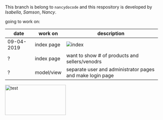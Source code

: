 This branch is belong to `nancydocode` and this respository is developed by _Isabella_, _Samson_, _Nancy_.
 
going to work on:

date       | work on    | description
-----------|------------|---------------
09-04-2019 | index page | ![index](https://user-images.githubusercontent.com/30683150/64276746-aa9a9b80-cf16-11e9-87c5-0c657a42497a.png)
?          | index page | want to show # of products and sellers/venodrs
?          | model/view | separate user and administrator pages and make login page 


<p><img src="https://user-images.githubusercontent.com/30683150/64276746-aa9a9b80-cf16-11e9-87c5-0c657a42497a.png" alt="test" width="200" height="100"></p>           
